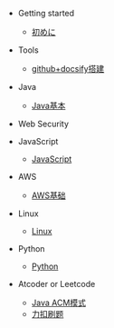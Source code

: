 - Getting started
  - [初めに](README.md)

- Tools
  - [github+docsify搭建](/Tools/github+docsify搭建在线文档.md)
  
- Java 
  - [Java基本](Java/JavaBasic.md)

- Web Security

- JavaScript

  - [JavaScript](/JavaScript/JavaScript.md)

- AWS

  - [AWS基础](/AWS/AWS.md)

- Linux

  - [Linux](/Linux/linux.md)

- Python

  - [Python](/Python/Python.md)

- Atcoder or Leetcode

  - [Java ACM模式](/AtcoderLeetcode/java刷题acm模式.md)
  - [力扣刷题](/AtcoderLeetcode/Leetcode_Record.md)

  
